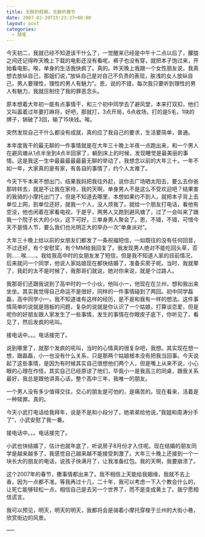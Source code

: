 ```yaml
---
title: 无聊的假期，无聊的春节
date: 2007-02-20T15:23:27+00:00
layout: post
categories:
  - 随笔
---
```


今天初二，我就已经不知道该干什么了，一觉醒来已经是中午十二点以后了，朦胧之间还记得昨天晚上下载的电影还没有看呢，裤子也没有穿，就把本子饱过来，开始看电影。唉，单身的生活我快疯了。真的。昨天晚上我跟一个女性朋友说，我真想去放纵自己，那姐们说，”放纵自己是对自己不负责的表现，肤浅的女人放纵自己，男人要理性，理性的男人有魅力”。恩，说的不错，每次我只要听到理性的男人有魅力，我就压制住了我的罪恶念头。

原本想着大年初一能有点事情干，和三个初中同学去了避风堂，本来打双扣，他们又叫嚣着过年要打麻将，好吧，那就打，3点开局，6点收场，打的是5毛，1块的牌子，锅破了3回，输了15块钱。唉。

突然发现自己干什么都没有成就，真的应了我自己的要求，生活要简单，普通。

本年度我干的最无聊的一件事情就是在大年三十晚上半夜一点跑出来，和一个男人在避风塘从1点半坐到4点半回家了，躺到床上的时候，发现睡觉是最美丽的事情。这是我这一生中最最最最最最无聊的举动了，我想念以前的大年三十。一年不如一年，大家真的是有家，有各自的事情了，约个人太难了。
<!--more-->
今天下午本来不想出门，结果我妈把我往外赶，说你去广场晒太阳去，要么去你爸那转转去，就是不让我在家待，我的天啊，单身男人不是这么不受欢迎吧？结果害的我骑的小摩托出门了，但是不知道去哪里，本想如果约不到人，就把本子背上去单位上网，到单位还好，就我一个人，没人烦我了。就给一个朋友打电话，看他有空没，他也闲着在家看电视，于是乎，两男人又跑到避风塘了，过了一会叫来了跟我一个院子长大的小伙，这下可好，三单身男人聚会了。恩，不错，不错，可惜今天不是情人节，要么我们也光明正大的举办一次”单身派对”。

大年三十晚上给以前的女朋友们都发了一条祝福短信，一如既往的没有任何回音，不过还好，有个安慰奖，有个MM给我回复了。我发现男人绝对不能吃回头草，否则……唉……。我给我高中时的女朋友发了短信，但是我不知道人家的目前情况，后来就问一个同学，他说人家姑娘现在都快结婚了，准备买房子呢。当时，我就晕了，我赶的太不是时候了，我那哥们就说，她对你来说，就是个过路人。

我那哥们还跟我说到了高中时的一个小伙，他叫小一，他现在在兰州，想和我出来坐坐。其实我觉得自己命运不是很好，同样的一件事情碰到了两回。初中同学磊磊，高中同学小一。我不知道谁有这样的经历，是不是和我有一样的想法。这件事情简单的说就是翘板的问题，复杂的说就是你认识了一个姑娘，打算谈恋爱，但是呢你的好朋友跟人家发生了一些事情，发生的事情在你眼皮子底下，你听见了，看见了，然后发疯的吼叫。

接电话中。。。电话接完了。

说到哪里了，就那个发疯的吼叫，当时的心情真的很复杂吧，我想。其实现在想一想，跟磊磊，小一也没有什么关系，只是那两个姑娘根本没有把我当回事。今天说起了这些事情，是因为有时候其实自己很想他们两个人，但是嘴上从来不说，小心眼的心理在作怪，其实自己已经原谅了他们，毕竟小一是我高三的同桌，跟我关系最好，我总是跟他讲真心话，整个高中三年，我唯一的朋友。

一个男人没有多少值得交往，交心的朋友是可怕的，是痛苦的。现在看来，活着是一种赎罪。真的。

今天小武打电话给我拜年，说是不是和小段分了，她弟弟给他说，”我姐和周涛分手了”，小武安慰了我一番。

接电话中。。。电话接完了。

小武也快结婚了，估计也就年底了，听说房子8月份才入住呢。现在结婚的朋友同学是越来越多了，我感觉自己越来越不能接受刺激了。大年三十晚上还接到一个一块长大的朋友的电话，说孩子快满月了，让我准备红包。我的天啊，我要崩溃了。

这个2007年的春节，撒事情都出来了。我不相信上天能给我姻缘，我就不去上香，因为一点都不准。等我再过十几，二十年，我可以考虑一下入个教会什么的，让死亡能够轻松一点，相信自己是去另一个世界了，而不是变成黄土了。我宁愿相信谎言。

我可以预见，明天，明天的明天，我都将会是骑着小摩托穿梭于兰州的大街小巷，欣赏街边的风景。

—–